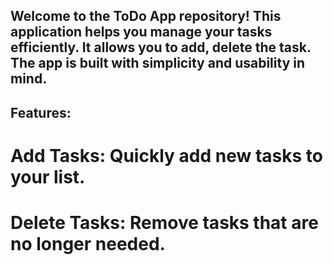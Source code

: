 ## Welcome to the ToDo App repository! This application helps you manage your tasks efficiently. It allows you to add, delete the task. The app is built with simplicity and usability in mind.

## Features:
# Add Tasks: Quickly add new tasks to your list.
# Delete Tasks: Remove tasks that are no longer needed.
